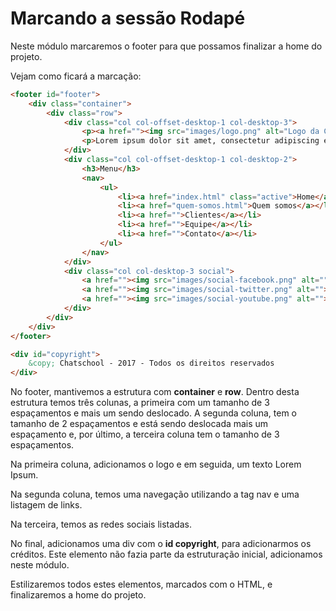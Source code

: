 # Marcando a sessão Rodapé

Neste módulo marcaremos o footer para que possamos finalizar a home do projeto.

Vejam como ficará a marcação:

```html
<footer id="footer">
    <div class="container">
        <div class="row">
            <div class="col col-offset-desktop-1 col-desktop-3">
                <p><a href=""><img src="images/logo.png" alt="Logo da Chatschool"></a></p>
                <p>Lorem ipsum dolor sit amet, consectetur adipiscing elit. Ut fringilla mollis erat, vitae pulvinar nisi laoreet eget. Curabitur at arcu mi. Cras vitae pharetra mi. Vestibulum ante ipsum primis in faucibus orci luctus et ultrices posuere cubilia Curae; Sed id felis leo. Maecenas est est, vulputate at congue non, pulvinar eu arcu.</p>
            </div>
            <div class="col col-offset-desktop-1 col-desktop-2">
                <h3>Menu</h3>
                <nav>
                    <ul>
                        <li><a href="index.html" class="active">Home</a></li>
                        <li><a href="quem-somos.html">Quem somos</a></li>
                        <li><a href="">Clientes</a></li>
                        <li><a href="">Equipe</a></li>
                        <li><a href="">Contato</a></li>
                    </ul>
                </nav>
            </div>
            <div class="col col-desktop-3 social">
                <a href=""><img src="images/social-facebook.png" alt=""></a>
                <a href=""><img src="images/social-twitter.png" alt=""></a>
                <a href=""><img src="images/social-youtube.png" alt=""></a>
            </div>
        </div>
    </div>
</footer>

<div id="copyright">
    &copy; Chatschool - 2017 - Todos os direitos reservados
</div>
```

No footer, mantivemos a estrutura com **container** e **row**. Dentro desta estrutura temos três colunas, a primeira com um tamanho de 3 espaçamentos e mais um sendo deslocado. A segunda coluna, tem o tamanho de 2 espaçamentos e está sendo deslocada mais um espaçamento e, por último, a terceira coluna tem o tamanho de 3 espaçamentos.

Na primeira coluna, adicionamos o logo e em seguida, um texto Lorem Ipsum.

Na segunda coluna, temos uma navegação utilizando a tag nav e uma listagem de links.

Na terceira, temos as redes sociais listadas.

No final, adicionamos uma div com o **id copyright**, para adicionarmos os créditos. Este elemento não fazia parte da estruturação inicial, adicionamos neste módulo.

Estilizaremos todos estes elementos, marcados com o HTML, e finalizaremos a home do projeto.